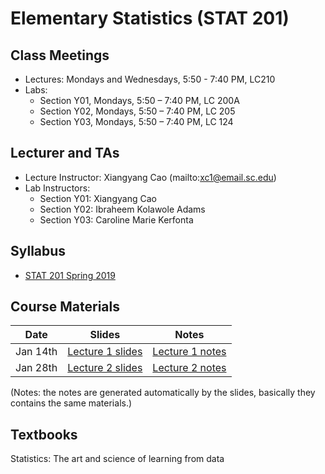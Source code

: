 
Elementary Statistics (STAT 201)
==========================

Class Meetings
------
* Lectures: Mondays and Wednesdays, 5:50 - 7:40 PM, LC210
* Labs: 
  - Section Y01, Mondays, 5:50 – 7:40 PM, LC 200A
  - Section Y02, Mondays, 5:50 – 7:40 PM, LC 205
  - Section Y03, Mondays, 5:50 – 7:40 PM, LC 124


Lecturer and TAs
------
* Lecture Instructor: Xiangyang Cao (mailto:xc1@email.sc.edu)
* Lab Instructors:
  - Section Y01: Xiangyang Cao
  - Section Y02: Ibraheem Kolawole Adams
  - Section Y03: Caroline Marie Kerfonta

Syllabus
------
* [STAT 201 Spring 2019](./Syllabus_Spring_2019.pdf)



Course Materials
------

Date | Slides | Notes
------------ | ------------- | --------------
Jan 14th | [Lecture 1 slides](./Chapter_1_2.slides.html) | [Lecture 1 notes](./Chapter_1_2.html)
Jan 28th | [Lecture 2 slides](./Chapter_3.slides.html) | [Lecture 2 notes](./Chapter_2.slides.html)


(Notes: the notes are generated automatically by the slides, basically they contains the same materials.)

Textbooks
------

Statistics: The art and science of learning from data

